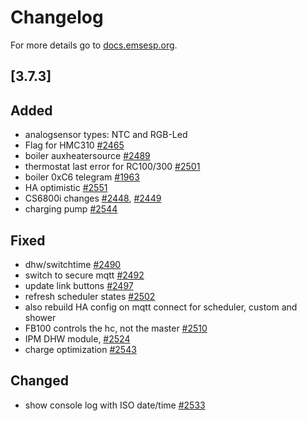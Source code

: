 # Changelog

For more details go to [docs.emsesp.org](https://docs.emsesp.org/).

## [3.7.3]

## Added

- analogsensor types: NTC and RGB-Led
- Flag for HMC310 [#2465](https://github.com/emsesp/EMS-ESP32/issues/2465)
- boiler auxheatersource [#2489](https://github.com/emsesp/EMS-ESP32/discussions/2489)
- thermostat last error for RC100/300 [#2501](https://github.com/emsesp/EMS-ESP32/issues/2501)
- boiler 0xC6 telegram [#1963](https://github.com/emsesp/EMS-ESP32/issues/1963)
- HA optimistic [#2551](https://github.com/emsesp/EMS-ESP32/issues/2551)
- CS6800i changes [#2448](https://github.com/emsesp/EMS-ESP32/issues/2448), [#2449](https://github.com/emsesp/EMS-ESP32/issues/2449)
- charging pump [#2544](https://github.com/emsesp/EMS-ESP32/issues/2544)

## Fixed

- dhw/switchtime [#2490](https://github.com/emsesp/EMS-ESP32/issues/2490)
- switch to secure mqtt [#2492](https://github.com/emsesp/EMS-ESP32/issues/2492)
- update link buttons [#2497](https://github.com/emsesp/EMS-ESP32/issues/2497)
- refresh scheduler states [#2502](https://github.com/emsesp/EMS-ESP32/discussions/2502)
- also rebuild HA config on mqtt connect for scheduler, custom and shower
- FB100 controls the hc, not the master [#2510](https://github.com/emsesp/EMS-ESP32/issues/2510)
- IPM DHW module, [#2524](https://github.com/emsesp/EMS-ESP32/issues/2524)
- charge optimization [#2543](https://github.com/emsesp/EMS-ESP32/issues/2543)

## Changed

- show console log with ISO date/time [#2533](https://github.com/emsesp/EMS-ESP32/discussions/2533)
